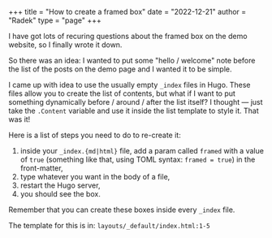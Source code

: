 +++
title = "How to create a framed box"
date = "2022-12-21"
author = "Radek"
type = "page"
+++

I have got lots of recuring questions about the framed box on the demo website, so I finally wrote it down.

So there was an idea: I wanted to put some "hello / welcome" note before the list of the posts on the demo page and I wanted it to be simple.

I came up with idea to use the usually empty `_index` files in Hugo. These files allow you to create the list of contents, but what if I want to put something dynamically before / around / after the list itself? I thought — just take the `.Content` variable and use it inside the list template to style it. That was it!

Here is a list of steps you need to do to re-create it:

1. inside your `_index.{md|html}` file, add a param called `framed` with a value of `true` (something like that, using TOML syntax: `framed = true`) in the front-matter,
2. type whatever you want in the body of a file,
3. restart the Hugo server,
4. you should see the box.

Remember that you can create these boxes inside every `_index` file.

The template for this is in: `layouts/_default/index.html:1-5`
